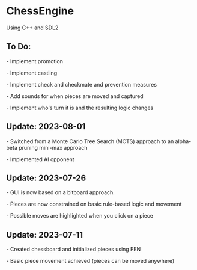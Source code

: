 ﻿# ChessEngine
Using C++ and SDL2

## To Do:
<p align="left">
   - Implement promotion
</p>
<p align="left">
   - Implement castling
</p>
<p align="left">
   - Implement check and checkmate and prevention measures
</p>
<p align="left">
   - Add sounds for when pieces are moved and captured
</p>
<p align="left">
   - Implement who's turn it is and the resulting logic changes
</p>


## Update: 2023-08-01
<p align="left">
   - Switched from a Monte Carlo Tree Search (MCTS) approach to an alpha-beta pruning mini-max approach
</p>
<p align="left">
   - Implemented AI opponent
</p>

## Update: 2023-07-26
<p align="left">
   - GUI is now based on a bitboard approach.
</p>
<p align="left">
   - Pieces are now constrained on basic rule-based logic and movement
</p>
<p align="left">
   - Possible moves are highlighted when you click on a piece
</p>

   

## Update: 2023-07-11

<p align="left">
    - Created chessboard and initialized pieces using FEN
</p>
<p align="left">
    - Basic piece movement achieved (pieces can be moved anywhere)
</p>
<p>

